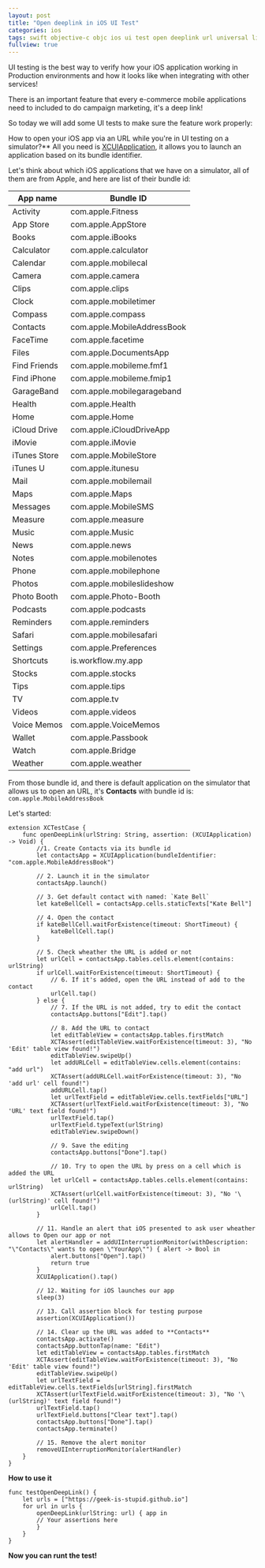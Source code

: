 ```yaml
---
layout: post
title: "Open deeplink in iOS UI Test"
categories: ios
tags: swift objective-c objc ios ui test open deeplink url universal link
fullview: true
---
```


UI testing is the best way to verify how your iOS application working in Production environments and how it looks like when integrating with other services!

There is an important feature that every e-commerce mobile applications need to included to do campaign marketing, it's a deep link!

So today we will add some UI tests to make sure the feature work properly:

How to open your iOS app via an URL while you're in UI testing on a simulator?**
All you need is [XCUIApplication](https://developer.apple.com/documentation/xctest/xcuiapplication), it allows you to launch an application based on its bundle identifier.

Let's think about which iOS applications that we have on a simulator, all of them are from Apple, and here are list of their bundle id:

| App name | Bundle ID |
|----------|-----------|
| Activity | com.apple.Fitness |
| App Store | com.apple.AppStore |
| Books | com.apple.iBooks |
| Calculator | com.apple.calculator |
| Calendar | com.apple.mobilecal |
| Camera | com.apple.camera |
| Clips | com.apple.clips |
| Clock | com.apple.mobiletimer |
| Compass | com.apple.compass |
| Contacts | com.apple.MobileAddressBook |
| FaceTime | com.apple.facetime |
| Files | com.apple.DocumentsApp |
| Find Friends| com.apple.mobileme.fmf1 |
| Find iPhone | com.apple.mobileme.fmip1 |
| GarageBand | com.apple.mobilegarageband |
| Health | com.apple.Health |
| Home | com.apple.Home |
| iCloud Drive| com.apple.iCloudDriveApp |
| iMovie | com.apple.iMovie |
| iTunes Store| com.apple.MobileStore |
| iTunes U | com.apple.itunesu |
| Mail | com.apple.mobilemail |
| Maps | com.apple.Maps |
| Messages | com.apple.MobileSMS |
| Measure | com.apple.measure |
| Music | com.apple.Music |
| News | com.apple.news |
| Notes | com.apple.mobilenotes |
| Phone | com.apple.mobilephone | 
| Photos | com.apple.mobileslideshow |
| Photo Booth | com.apple.Photo-Booth |
| Podcasts | com.apple.podcasts |
| Reminders | com.apple.reminders |
| Safari | com.apple.mobilesafari |
| Settings | com.apple.Preferences |
| Shortcuts | is.workflow.my.app |
| Stocks | com.apple.stocks |
| Tips | com.apple.tips |
| TV | com.apple.tv |
| Videos | com.apple.videos |
| Voice Memos | com.apple.VoiceMemos |
| Wallet | com.apple.Passbook |
| Watch | com.apple.Bridge  |
| Weather | com.apple.weather |

From those bundle id, and there is default application on the simulator that allows us to open an URL, it's **Contacts** with bundle id is: `com.apple.MobileAddressBook`

Let's started:

```
extension XCTestCase {
    func openDeepLink(urlString: String, assertion: (XCUIApplication) -> Void) {
        //1. Create Contacts via its bundle id
        let contactsApp = XCUIApplication(bundleIdentifier: "com.apple.MobileAddressBook")

        // 2. Launch it in the simulator
        contactsApp.launch()

        // 3. Get default contact with named: `Kate Bell`
        let kateBellCell = contactsApp.cells.staticTexts["Kate Bell"]

        // 4. Open the contact
        if kateBellCell.waitForExistence(timeout: ShortTimeout) {
            kateBellCell.tap()
        }

        // 5. Check wheather the URL is added or not
        let urlCell = contactsApp.tables.cells.element(contains: urlString)
        if urlCell.waitForExistence(timeout: ShortTimeout) {
            // 6. If it's added, open the URL instead of add to the contact
            urlCell.tap() 
        } else {
            // 7. If the URL is not added, try to edit the contact
            contactsApp.buttons["Edit"].tap()

            // 8. Add the URL to contact
            let editTableView = contactsApp.tables.firstMatch
            XCTAssert(editTableView.waitForExistence(timeout: 3), "No 'Edit' table view found!")
            editTableView.swipeUp()
            let addURLCell = editTableView.cells.element(contains: "add url")
            XCTAssert(addURLCell.waitForExistence(timeout: 3), "No 'add url' cell found!")
            addURLCell.tap()
            let urlTextField = editTableView.cells.textFields["URL"]
            XCTAssert(urlTextField.waitForExistence(timeout: 3), "No 'URL' text field found!")
            urlTextField.tap()
            urlTextField.typeText(urlString)
            editTableView.swipeDown()

            // 9. Save the editing
            contactsApp.buttons["Done"].tap()

            // 10. Try to open the URL by press on a cell which is added the URL 
            let urlCell = contactsApp.tables.cells.element(contains: urlString)
            XCTAssert(urlCell.waitForExistence(timeout: 3), "No '\(urlString)' cell found!")
            urlCell.tap()
        }

        // 11. Handle an alert that iOS presented to ask user wheather allows to Open our app or not
        let alertHandler = addUIInterruptionMonitor(withDescription: "\"Contacts\" wants to open \"YourApp\"") { alert -> Bool in
            alert.buttons["Open"].tap()
            return true
        }
        XCUIApplication().tap()

        // 12. Waiting for iOS launches our app
        sleep(3)

        // 13. Call assertion block for testing purpose
        assertion(XCUIApplication())

        // 14. Clear up the URL was added to **Contacts**
        contactsApp.activate()
        contactsApp.buttonTap(name: "Edit")
        let editTableView = contactsApp.tables.firstMatch
        XCTAssert(editTableView.waitForExistence(timeout: 3), "No 'Edit' table view found!")
        editTableView.swipeUp()
        let urlTextField = editTableView.cells.textFields[urlString].firstMatch
        XCTAssert(urlTextField.waitForExistence(timeout: 3), "No '\(urlString)' text field found!")
        urlTextField.tap()
        urlTextField.buttons["Clear text"].tap()
        contactsApp.buttons["Done"].tap()
        contactsApp.terminate()

        // 15. Remove the alert monitor
        removeUIInterruptionMonitor(alertHandler)
    }
}
```

**How to use it**

```
func testOpenDeepLink() {
    let urls = ["https://geek-is-stupid.github.io"]
    for url in urls {
        openDeepLink(urlString: url) { app in
        // Your assertions here
        }
    }
}
```

**Now you can runt the test!**